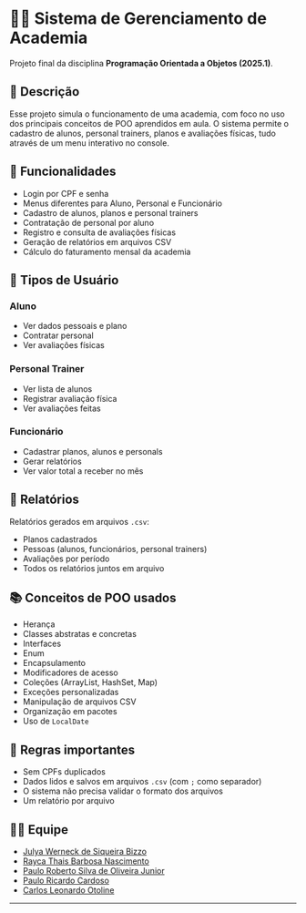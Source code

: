 # 🏋️‍♂️ Sistema de Gerenciamento de Academia

Projeto final da disciplina **Programação Orientada a Objetos (2025.1)**.

## 📝 Descrição

Esse projeto simula o funcionamento de uma academia, com foco no uso dos principais conceitos de POO aprendidos em aula. O sistema permite o cadastro de alunos, personal trainers, planos e avaliações físicas, tudo através de um menu interativo no console.

## 🔧 Funcionalidades

- Login por CPF e senha
- Menus diferentes para Aluno, Personal e Funcionário
- Cadastro de alunos, planos e personal trainers
- Contratação de personal por aluno
- Registro e consulta de avaliações físicas
- Geração de relatórios em arquivos CSV
- Cálculo do faturamento mensal da academia

## 👥 Tipos de Usuário

### Aluno
- Ver dados pessoais e plano
- Contratar personal
- Ver avaliações físicas

### Personal Trainer
- Ver lista de alunos
- Registrar avaliação física
- Ver avaliações feitas

### Funcionário
- Cadastrar planos, alunos e personals
- Gerar relatórios
- Ver valor total a receber no mês

## 📁 Relatórios

Relatórios gerados em arquivos `.csv`:

- Planos cadastrados
- Pessoas (alunos, funcionários, personal trainers)
- Avaliações por período
- Todos os relatórios juntos em arquivo

## 📚 Conceitos de POO usados

- Herança
- Classes abstratas e concretas
- Interfaces
- Enum
- Encapsulamento
- Modificadores de acesso
- Coleções (ArrayList, HashSet, Map)
- Exceções personalizadas
- Manipulação de arquivos CSV
- Organização em pacotes
- Uso de `LocalDate`

## 🔐 Regras importantes

- Sem CPFs duplicados
- Dados lidos e salvos em arquivos `.csv` (com `;` como separador)
- O sistema não precisa validar o formato dos arquivos
- Um relatório por arquivo

## 👩‍💻 Equipe
 
 - [Julya Werneck de Siqueira Bizzo](https://www.linkedin.com/in/julya-werneck-b166892bb/)
 - [Rayca Thais Barbosa Nascimento](https://www.linkedin.com/in/rayca-thais-895164342/)
 - [Paulo Roberto Silva de Oliveira Junior](http://www.linkedin.com/in/paulorobertodevfull)
 - [Paulo Ricardo Cardoso](https://www.linkedin.com/in/paulorccardoso/)
 - [Carlos Leonardo Otoline](https://www.linkedin.com/in/carlos-leonardo-carvalho-otoline-694534278/)

---
